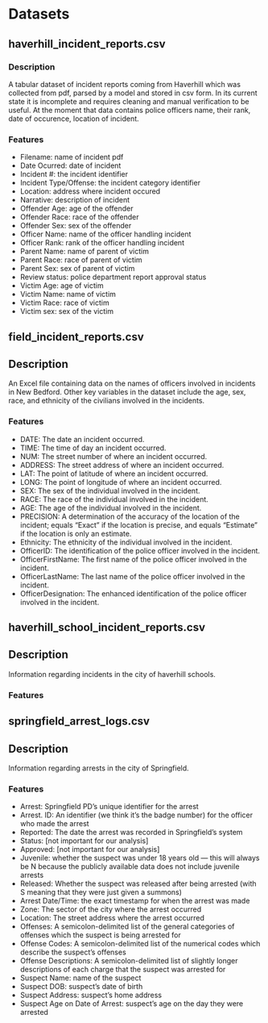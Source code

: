 # Datasets
## haverhill_incident_reports.csv
### Description
A tabular dataset of incident reports coming from Haverhill which was collected from pdf, parsed by a model and stored in csv form. In its current state it is incomplete and requires cleaning and manual verification to be useful. At the moment that data contains police officers name, their rank, date of occurence, location of incident.
### Features
- Filename: name of incident pdf
- Date Ocurred: date of incident
- Incident #: the incident identifier
- Incident Type/Offense: the incident category identifier
- Location: address where incident occured
- Narrative: description of incident
- Offender Age: age of the offender
- Offender Race: race of the offender
- Offender Sex: sex of the offender
- Officer Name: name of the officer handling incident
- Officer Rank: rank of the officer handling incident
- Parent Name: name of parent of victim
- Parent Race: race of parent of victim
- Parent Sex: sex of parent of victim
- Review status: police department report approval status
- Victim Age: age of victim
- Victim Name: name of victim
- Victim Race: race of victim
- Victim sex: sex of the victim

## field_incident_reports.csv
## Description
An Excel file containing data on the names of officers involved in incidents in New Bedford. Other key variables in the dataset include the age, sex, race, and ethnicity of the civilians involved in the incidents.
### Features
- DATE: The date an incident occurred.
- TIME: The time of day an incident occurred.
- NUM: The street number of where an incident occurred.
- ADDRESS: The street address of where an incident occurred.
- LAT: The point of latitude of where an incident occurred.
- LONG: The point of longitude of where an incident occurred.
- SEX: The sex of the individual involved in the incident.
- RACE: The race of the individual involved in the incident.
- AGE: The age of the individual involved in the incident.
- PRECISION: A determination of the accuracy of the location of the incident; equals “Exact” if the location is precise, and equals “Estimate” if the location is only an estimate.
- Ethnicity: The ethnicity of the individual involved in the incident.
- OfficerID: The identification of the police officer involved in the incident.
- OfficerFirstName: The first name of the police officer involved in the incident.
- OfficerLastName: The last name of the police officer involved in the incident.
- OfficerDesignation: The enhanced identification of the police officer involved in the incident.

## haverhill_school_incident_reports.csv
## Description
Information regarding incidents in the city of haverhill schools.
### Features



## springfield_arrest_logs.csv
## Description
Information regarding arrests in the city of Springfield.
### Features
- Arrest: Springfield PD’s unique identifier for the arrest
- Arrest. ID: An identifier (we think it’s the badge number) for the officer who made the arrest
- Reported: The date the arrest was recorded in Springfield’s system
- Status: [not important for our analysis]
- Approved: [not important for our analysis]
- Juvenile: whether the suspect was under 18 years old — this will always be N because the publicly available data does not include juvenile arrests
- Released: Whether the suspect was released after being arrested (with S meaning that they were just given a summons)
- Arrest Date/Time: the exact timestamp for when the arrest was made
- Zone: The sector of the city where the arrest occurred
- Location: The street address where the arrest occurred
- Offenses: A semicolon-delimited list of the general categories of offenses which the suspect is being arrested for
- Offense Codes: A semicolon-delimited list of the numerical codes which describe the suspect’s offenses
- Offense Descriptions: A semicolon-delimited list of slightly longer descriptions of each charge that the suspect was arrested for
- Suspect Name: name of the suspect
- Suspect DOB: suspect’s date of birth
- Suspect Address: suspect’s home address
- Suspect Age on Date of Arrest: suspect’s age on the day they were arrested
